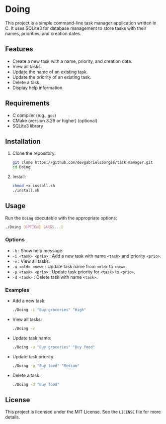# Doing

This project is a simple command-line task manager application written in C. It uses SQLite3 for database management to store tasks with their names, priorities, and creation dates.

## Features

- Create a new task with a name, priority, and creation date.
- View all tasks.
- Update the name of an existing task.
- Update the priority of an existing task.
- Delete a task.
- Display help information.

## Requirements

- C compiler (e.g., `gcc`)
- CMake (version 3.29 or higher) (optional)
- SQLite3 library

## Installation

1. Clone the repository:
    ```sh
    git clone https://github.com/devgabrielsborges/task-manager.git
    cd Doing
    ```

2. Install:
    ```sh
    chmod +x install.sh
   ./install.sh
    ```

## Usage

Run the `Doing` executable with the appropriate options:

```sh
./Doing [OPTION] [ARGS...]
```

### Options

- `-h` : Show help message.
- `-i <task> <prio>` : Add a new task with name `<task>` and priority `<prio>`.
- `-v` : View all tasks.
- `-u <old> <new>` : Update task name from `<old>` to `<new>`.
- `-p <task> <prio>` : Update task priority for `<task>` to `<prio>`.
- `-d <task>` : Delete task with name `<task>`.

### Examples

- Add a new task:
    ```sh
    ./Doing -i "Buy groceries" "High"
    ```

- View all tasks:
    ```sh
    ./Doing -v
    ```

- Update task name:
    ```sh
    ./Doing -u "Buy groceries" "Buy food"
    ```

- Update task priority:
    ```sh
    ./Doing -p "Buy food" "Medium"
    ```

- Delete a task:
    ```sh
    ./Doing -d "Buy food"
    ```

## License

This project is licensed under the MIT License. See the `LICENSE` file for more details.
